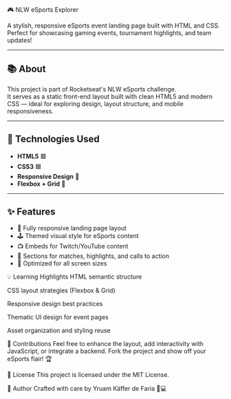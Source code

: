 🎮 NLW eSports Explorer

A stylish, responsive eSports event landing page built with HTML and CSS.  
Perfect for showcasing gaming events, tournament highlights, and team updates!

---

## 📚 About

This project is part of Rocketseat's NLW eSports challenge.  
It serves as a static front-end layout built with clean HTML5 and modern CSS — ideal for exploring design, layout structure, and mobile responsiveness.

---

## 🚀 Technologies Used

- **HTML5** 🟥
- **CSS3** 🟦
- **Responsive Design** 📱
- **Flexbox + Grid** 🔲

---

## ✨ Features

- 🎨 Fully responsive landing page layout
- 🕹️ Themed visual style for eSports content
- 📺 Embeds for Twitch/YouTube content
- 🎯 Sections for matches, highlights, and calls to action
- 📱 Optimized for all screen sizes

💡 Learning Highlights
HTML semantic structure

CSS layout strategies (Flexbox & Grid)

Responsive design best practices

Thematic UI design for event pages

Asset organization and styling reuse

🙌 Contributions
Feel free to enhance the layout, add interactivity with JavaScript, or integrate a backend.
Fork the project and show off your eSports flair! 🏆

📄 License
This project is licensed under the MIT License.

👤 Author
Crafted with care by Yruam Käffer de Faria 🎨💻
